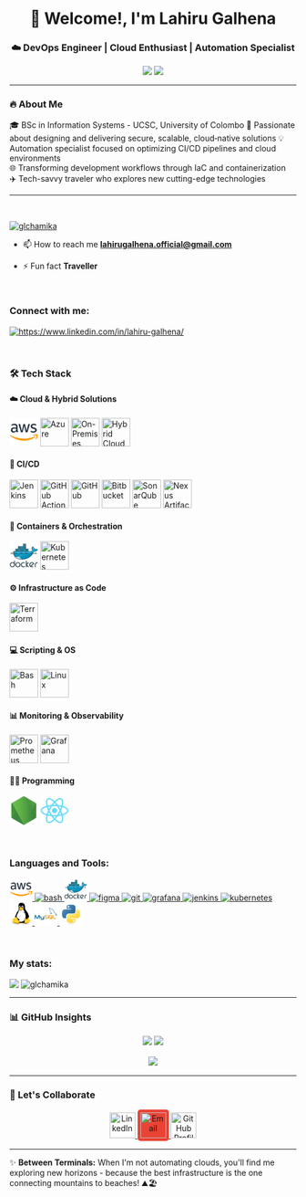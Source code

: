 <h1 align="center">👋 Welcome!, I'm Lahiru Galhena</h1>
<h3 align="center">☁️ DevOps Engineer | Cloud Enthusiast | Automation Specialist</h3>

<p align="center">
  <a href="https://www.linkedin.com/in/lahiru-galhena/"><img src="https://img.shields.io/badge/LinkedIn-0A66C2?logo=linkedin&logoColor=white"></a>
  <a href="mailto:galhenachamika@gmail.com"><img src="https://img.shields.io/badge/Gmail-EA4335?logo=gmail&logoColor=white"></a>
</p>

---

### 🔥 About Me
🎓 BSc in Information Systems - UCSC, University of Colombo 
🚀 Passionate about designing and delivering secure, scalable, cloud‑native solutions
💡 Automation specialist focused on optimizing CI/CD pipelines and cloud environments  
🌐 Transforming development workflows through IaC and containerization  
✈️ Tech-savvy traveler who explores new cutting-edge technologies

---

<br>
<p align="left"> <a href="https://github.com/ryo-ma/github-profile-trophy"><img src="https://github-profile-trophy.vercel.app/?username=glchamika" alt="glchamika" /></a> </p>

- 📫 How to reach me **lahirugalhena.official@gmail.com**

- ⚡ Fun fact **Traveller**

<br>
<h3 align="left">Connect with me:</h3>
<p align="left">
<a href="https://www.linkedin.com/in/lahiru-galhena/" target="blank"><img align="center" src="https://raw.githubusercontent.com/rahuldkjain/github-profile-readme-generator/master/src/images/icons/Social/linked-in-alt.svg" alt="https://www.linkedin.com/in/lahiru-galhena/" height="30" width="40" /></a>
</p>

<br>

### 🛠️ Tech Stack

#### ☁️ Cloud & Hybrid Solutions
<img src="https://raw.githubusercontent.com/devicons/devicon/master/icons/amazonwebservices/amazonwebservices-original-wordmark.svg" width="50" height="50" title="AWS"/> 
<img src="https://upload.wikimedia.org/wikipedia/commons/f/fa/Microsoft_Azure.svg" width="50" height="50" title="Azure"/> 
<img src="https://cdn.jsdelivr.net/gh/devicons/devicon/icons/on-prem/on-prem-original.svg" width="50" height="50" title="On-Premises"/> 
<img src="https://cdn.jsdelivr.net/gh/walkxcode/dashboard-icons@main/svg/hybrid.svg" width="50" height="50" title="Hybrid Cloud"/>

#### 🚀 CI/CD
<img src="https://www.vectorlogo.zone/logos/jenkins/jenkins-icon.svg" width="50" height="50" title="Jenkins"/> <img src="https://www.vectorlogo.zone/logos/github/github-icon.svg" width="50" height="50" title="GitHub Actions"/> <img src="https://cdn.jsdelivr.net/gh/devicons/devicon/icons/github/github-original.svg" width="50" height="50" title="GitHub"/> <img src="https://cdn.jsdelivr.net/gh/devicons/devicon/icons/bitbucket/bitbucket-original-wordmark.svg" width="50" height="50" title="Bitbucket"/> <img src="https://cdn.jsdelivr.net/gh/devicons/devicon/icons/sonarqube/sonarqube-original.svg" width="50" height="50" title="SonarQube"/> <img  src="https://cdn.jsdelivr.net/gh/devicons/devicon@latest/icons/sonatype/sonatype-original.svg" width="50" height="50" title="Nexus Artifactory"/>

#### 🐳 Containers & Orchestration
<img src="https://raw.githubusercontent.com/devicons/devicon/master/icons/docker/docker-original-wordmark.svg" width="50" height="50" title="Docker"/> <img src="https://www.vectorlogo.zone/logos/kubernetes/kubernetes-icon.svg" width="50" height="50" title="Kubernetes"/>

#### ⚙️ Infrastructure as Code
<img src="https://www.vectorlogo.zone/logos/terraformio/terraformio-icon.svg" width="50" height="50" title="Terraform"/>

#### 💻 Scripting & OS
<img src="https://www.vectorlogo.zone/logos/gnu_bash/gnu_bash-icon.svg" width="50" height="50" title="Bash"/> <img src="https://www.vectorlogo.zone/logos/linux/linux-icon.svg" width="50" height="50" title="Linux"/>

#### 📊 Monitoring & Observability
<img src="https://www.vectorlogo.zone/logos/prometheusio/prometheusio-icon.svg" width="50" height="50" title="Prometheus"/>
<img src="https://www.vectorlogo.zone/logos/grafana/grafana-icon.svg" width="50" height="50" title="Grafana"/>

#### 👨‍💻 Programming
<img src="https://raw.githubusercontent.com/devicons/devicon/master/icons/nodejs/nodejs-original.svg" width="50" height="50" title="Node.js"/> <img src="https://raw.githubusercontent.com/devicons/devicon/master/icons/react/react-original.svg" width="50" height="50" title="React"/>


<br>
<h3 align="left">Languages and Tools:</h3>
<p align="left"> <a href="https://aws.amazon.com" target="_blank" rel="noreferrer"> <img src="https://raw.githubusercontent.com/devicons/devicon/master/icons/amazonwebservices/amazonwebservices-original-wordmark.svg" alt="aws" width="40" height="40"/> </a> <a href="https://www.gnu.org/software/bash/" target="_blank" rel="noreferrer"> <img src="https://www.vectorlogo.zone/logos/gnu_bash/gnu_bash-icon.svg" alt="bash" width="40" height="40"/> </a> <a href="https://www.docker.com/" target="_blank" rel="noreferrer"> <img src="https://raw.githubusercontent.com/devicons/devicon/master/icons/docker/docker-original-wordmark.svg" alt="docker" width="40" height="40"/> </a> <a href="https://www.figma.com/" target="_blank" rel="noreferrer"> <img src="https://www.vectorlogo.zone/logos/figma/figma-icon.svg" alt="figma" width="40" height="40"/> </a> <a href="https://git-scm.com/" target="_blank" rel="noreferrer"> <img src="https://www.vectorlogo.zone/logos/git-scm/git-scm-icon.svg" alt="git" width="40" height="40"/> </a> <a href="https://grafana.com" target="_blank" rel="noreferrer"> <img src="https://www.vectorlogo.zone/logos/grafana/grafana-icon.svg" alt="grafana" width="40" height="40"/> </a> <a href="https://www.jenkins.io" target="_blank" rel="noreferrer"> <img src="https://www.vectorlogo.zone/logos/jenkins/jenkins-icon.svg" alt="jenkins" width="40" height="40"/> </a> <a href="https://kubernetes.io" target="_blank" rel="noreferrer"> <img src="https://www.vectorlogo.zone/logos/kubernetes/kubernetes-icon.svg" alt="kubernetes" width="40" height="40"/> </a> <a href="https://www.linux.org/" target="_blank" rel="noreferrer"> <img src="https://raw.githubusercontent.com/devicons/devicon/master/icons/linux/linux-original.svg" alt="linux" width="40" height="40"/> </a> <a href="https://www.mysql.com/" target="_blank" rel="noreferrer"> <img src="https://raw.githubusercontent.com/devicons/devicon/master/icons/mysql/mysql-original-wordmark.svg" alt="mysql" width="40" height="40"/> </a> <a href="https://www.python.org" target="_blank" rel="noreferrer"> <img src="https://raw.githubusercontent.com/devicons/devicon/master/icons/python/python-original.svg" alt="python" width="40" height="40"/> </a> </p>

<br>
<h3 align="left">My stats:</h3>
<p align="left">
<p><img align="left" src="https://github-readme-stats.vercel.app/api/top-langs/?username=GLChamika&theme=dark&hide_border=false&include_all_commits=false&count_private=false&layout=compact" /></p>

<p>&nbsp;<img align="center" src="https://github-readme-stats.vercel.app/api?username=GLChamika&theme=dark&hide_border=false&include_all_commits=false&count_private=false" alt="glchamika" /></p>

---

### 📊 GitHub Insights

<p align="center">
  <img src="https://github-readme-stats.vercel.app/api?username=GLChamika&theme=dark&show_icons=true&hide_border=true&include_all_commits=true" height="165"/>
  <img src="https://github-readme-streak-stats.herokuapp.com?user=GLChamika&theme=dark&hide_border=true&date_format=M%20j%5B%2C%20Y%5D" height="165"/>
  <br><br>
  <img src="https://github-profile-trophy.vercel.app/?username=GLChamika&theme=darkhub&margin-w=15&margin-h=15&no-frame=true&rank=SSS,SS,S,AAA,AA,A,B,C" />
</p>

---

### 🤝 Let's Collaborate
<p align="center">
  <a href="https://www.linkedin.com/in/lahiru-galhena/" target="_blank">
    <img src="https://cdn.jsdelivr.net/gh/devicons/devicon/icons/linkedin/linkedin-plain.svg" width="45" height="45" title="LinkedIn"/>
  </a>
  <a href="mailto:lahirugalhena.official@gmail.com">
    <img src="https://cdn.jsdelivr.net/npm/simple-icons@v5/icons/gmail.svg" width="45" height="45" title="Email" style="background:#EA4335;border-radius:5px;padding:5px"/>
  </a>
  <a href="https://github.com/GLChamika" target="_blank">
    <img src="https://cdn.jsdelivr.net/gh/devicons/devicon/icons/github/github-original.svg" width="45" height="45" title="GitHub Profile"/>
  </a>
</p>

---

✨ **Between Terminals:** When I'm not automating clouds, you'll find me exploring new horizons - because the best infrastructure is the one connecting mountains to beaches! ⛰️🏖️

